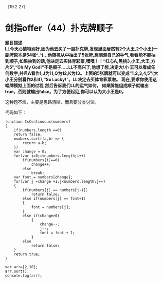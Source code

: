 （19.2.27）

# 剑指offer（44）扑克牌顺子


**题目描述   
LL今天心情特别好,因为他去买了一副扑克牌,发现里面居然有2个大王,2个小王(一副牌原本是54张^_^)...他随机从中抽出了5张牌,想测测自己的手气,看看能不能抽到顺子,如果抽到的话,他决定去买体育彩票,嘿嘿！！“红心A,黑桃3,小王,大王,方片5”,“Oh My God!”不是顺子.....LL不高兴了,他想了想,决定大\小 王可以看成任何数字,并且A看作1,J为11,Q为12,K为13。上面的5张牌就可以变成“1,2,3,4,5”(大小王分别看作2和4),“So Lucky!”。LL决定去买体育彩票啦。 现在,要求你使用这幅牌模拟上面的过程,然后告诉我们LL的运气如何， 如果牌能组成顺子就输出true，否则就输出false。为了方便起见,你可以认为大小王是0。**


这种题不难，主要是思路清晰，而且要分类讨论。


代码如下：

	function IsContinuous(numbers)
	{
	    if(numbers.length ==0)
	    return false;
	    numbers.sort((a,b) => {
	        return a-b;
	    })
	    var change = 0;
	    for(var i=0;i<numbers.length;i++)
	        if(numbers[i]==0)
	            change++;
	        else
	            break;
	    var font = numbers[change];
	    for(var j =change +1;j<numbers.length;j++)
	    {
	        if(numbers[j] == numbers[j-1])
	            return false;
	        else if(numbers[j] == font+1)
	        {
	            font = numbers[j];
	        }
	        else if(change>0)
	            {
	                change--;
	                j--;
	                font = font + 1;
	            }
	        else 
	            return false;
	    }
	    return true;
	}
	
	var arr=[2,10];
	arr.sort();
	console.log(arr);